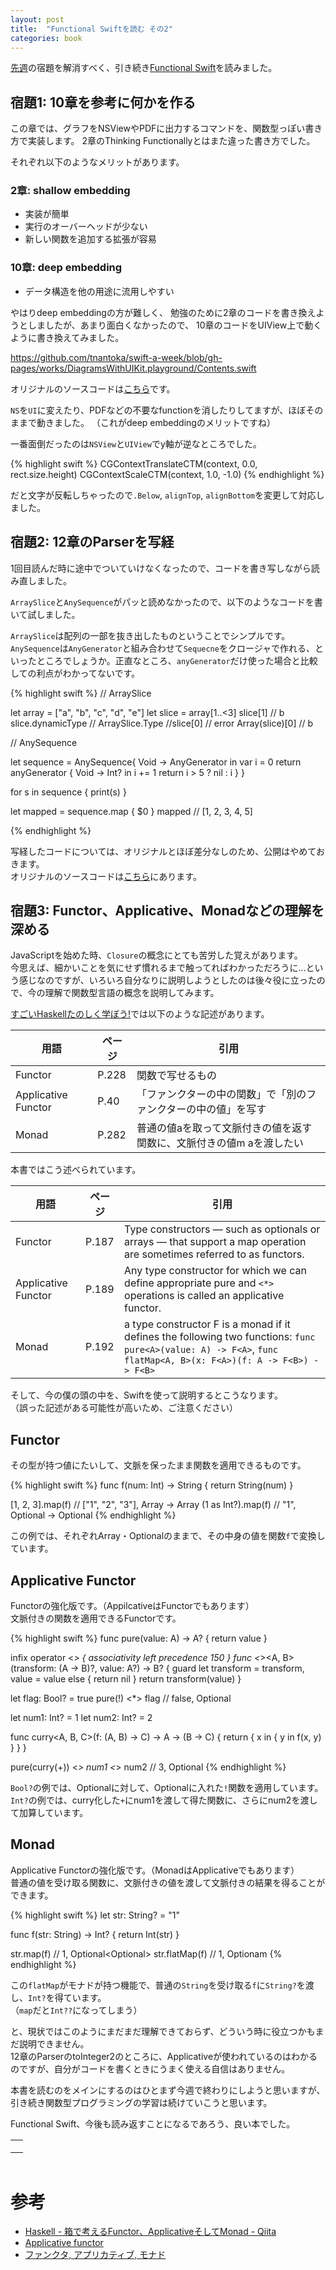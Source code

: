 ```yaml
---
layout: post
title:  "Functional Swiftを読む その2"
categories: book
---
```


[先週](/book/2016/01/10/read-functional-swift-1.html)の宿題を解消すべく、引き続き[Functional Swift](http://px.a8.net/svt/ejp?a8mat=1NWF4Y+EFRI7E+249K+BWGDT&a8ejpredirect=http%3A%2F%2Fwww.amazon.co.jp%2Fdp%2FB00UY3K04O%2F%3Ftag%3Da8-affi-205968-22)を読みました。


## 宿題1: 10章を参考に何かを作る

この章では、グラフをNSViewやPDFに出力するコマンドを、関数型っぽい書き方で実装します。
2章のThinking Functionallyとはまた違った書き方でした。

それぞれ以下のようなメリットがあります。

### 2章: shallow embedding

- 実装が簡単
- 実行のオーバーヘッドが少ない
- 新しい関数を追加する拡張が容易

### 10章: deep embedding

- データ構造を他の用途に流用しやすい

やはりdeep embeddingの方が難しく、 勉強のために2章のコードを書き換えようとしましたが、あまり面白くなかったので、
10章のコードをUIView上で動くように書き換えてみました。

<https://github.com/tnantoka/swift-a-week/blob/gh-pages/works/DiagramsWithUIKit.playground/Contents.swift>

オリジナルのソースコードは[こちら](https://github.com/objcio/functional-swift/blob/master/diagrams.swift)です。  

`NS`を`UI`に変えたり、PDFなどの不要なfunctionを消したりしてますが、ほぼそのままで動きました。
（これがdeep embeddingのメリットですね）

一番面倒だったのは`NSView`と`UIView`でy軸が逆なところでした。

{% highlight swift %}
CGContextTranslateCTM(context, 0.0, rect.size.height)
CGContextScaleCTM(context, 1.0, -1.0)
{% endhighlight %}

だと文字が反転しちゃったので`.Below`, `alignTop`, `alignBottom`を変更して対応しました。

## 宿題2: 12章のParserを写経

1回目読んだ時に途中でついていけなくなったので、コードを書き写しながら読み直しました。

`ArraySlice`と`AnySequence`がパッと読めなかったので、以下のようなコードを書いて試しました。  

`ArraySlice`は配列の一部を抜き出したものということでシンプルです。  
`AnySequence`は`AnyGenerator`と組み合わせて`Sequecne`をクロージャで作れる、といったところでしょうか。正直なところ、`anyGenerator`だけ使った場合と比較しての利点がわかってないです。

{% highlight swift %}
// ArraySlice

let array = ["a", "b", "c", "d", "e"]
let slice = array[1..<3]
slice[1] // b
slice.dynamicType // ArraySlice<String>.Type
//slice[0] // error
Array(slice)[0] // b


// AnySequence

let sequence = AnySequence{ Void -> AnyGenerator<Int> in
    var i = 0
    return anyGenerator { Void -> Int? in
        i += 1
        return i > 5 ? nil : i
    }
}

for s in sequence {
    print(s)
}

let mapped = sequence.map { $0 }
mapped // [1, 2, 3, 4, 5]

{% endhighlight %}

写経したコードについては、オリジナルとほぼ差分なしのため、公開はやめておきます。  
オリジナルのソースコードは[こちら](https://github.com/objcio/functional-swift/blob/master/parsing.swift)にあります。

## 宿題3: Functor、Applicative、Monadなどの理解を深める 

JavaScriptを始めた時、`Closure`の概念にとても苦労した覚えがあります。  
今思えば、細かいことを気にせず慣れるまで触ってればわかっただろうに…という感じなのですが、いろいろ自分なりに説明しようとしたのは後々役に立ったので、今の理解で関数型言語の概念を説明してみます。

[すごいHaskellたのしく学ぼう!](http://px.a8.net/svt/ejp?a8mat=1NWF4Y+EFRJQY+249K+BWGDT&a8ejpredirect=http%3A%2F%2Fwww.amazon.co.jp%2Fdp%2F4274068854%2F%3Ftag%3Da8-affi-255514-22)では以下のような記述があります。

用語 | ページ | 引用
--- | --- | ---
Functor | P.228 | 関数で写せるもの
Applicative Functor | P.40 | 「ファンクターの中の関数」で「別のファンクターの中の値」を写す
Monad | P.282 | 普通の値aを取って文脈付きの値を返す関数に、文脈付きの値m aを渡したい

本書ではこう述べられています。

用語 | ページ | 引用
--- | --- | ---
Functor | P.187 | Type constructors — such as optionals or arrays — that support a map operation are sometimes referred to as functors. 
Applicative Functor | P.189 | Any type constructor for which we can define appropriate pure and `<*>` operations is called an applicative functor. 
Monad | P.192 | a type constructor F is a monad if it defines the following two functions: `func pure<A>(value: A) -> F<A>`, `func flatMap<A, B>(x: F<A>)(f: A -> F<B>) -> F<B>`

そして、今の僕の頭の中を、Swiftを使って説明するとこうなります。  
（誤った記述がある可能性が高いため、ご注意ください）

## Functor 

その型が持つ値にたいして、文脈を保ったまま関数を適用できるものです。

{% highlight swift %}
func f(num: Int) -> String {
    return String(num)
}

[1, 2, 3].map(f) // ["1", "2", "3"], Array<Int> -> Array<String>
(1 as Int?).map(f) // "1", Optional<Int> -> Optional<String>
{% endhighlight %}

この例では、それぞれArray・Optionalのままで、その中身の値を関数`f`で変換しています。

## Applicative Functor

Functorの強化版です。（AppilcativeはFunctorでもあります）  
文脈付きの関数を適用できるFunctorです。

{% highlight swift %}
func pure<A>(value: A) -> A? {
    return value
}

infix operator <*> { associativity left precedence 150 }
func <*><A, B>(transform: (A -> B)?, value: A?) -> B? {
    guard let transform = transform, value = value else { return nil }
    return transform(value)
}

let flag: Bool? = true
pure(!) <*> flag // false, Optional<Int>

let num1: Int? = 1
let num2: Int? = 2

func curry<A, B, C>(f: (A, B) -> C) -> A -> (B -> C) {
    return { x in
        { y in
            f(x, y)
        }
    }
}

pure(curry(+)) <*> num1 <*> num2 // 3, Optional<Int>
{% endhighlight %}

`Bool?`の例では、Optionalに対して、Optionalに入れた`!`関数を適用しています。  
`Int?`の例では、curry化した`+`にnum1を渡して得た関数に、さらにnum2を渡して加算しています。

## Monad

Applicative Functorの強化版です。（MonadはApplicativeでもあります）  
普通の値を受け取る関数に、文脈付きの値を渡して文脈付きの結果を得ることができます。

{% highlight swift %}
let str: String? = "1"

func f(str: String) -> Int? {
    return Int(str)
}

str.map(f) // 1, Optional<Optional<Int>>
str.flatMap(f) // 1, Optionam<Int>
{% endhighlight %}

この`flatMap`がモナドが持つ機能で、普通の`String`を受け取る`f`に`String?`を渡し、`Int?`を得ています。  
（`map`だと`Int??`になってしまう）

と、現状ではこのようにまだまだ理解できておらず、どういう時に役立つかもまだ説明できません。  
12章のParserのtoInteger2のところに、Applicativeが使われているのはわかるのですが、自分がコードを書くときにうまく使える自信はありません。

本書を読むのをメインにするのはひとまず今週で終わりにしようと思いますが、引き続き関数型プログラミングの学習は続けていこうと思います。

Functional Swift、今後も読み返すことになるであろう、良い本でした。

<table cellpadding="0" cellspacing="0" border="0" style=" border-style: none; width:170px;"><tr style="border-style:none;"><td style="vertical-align:top; border-style:none; padding:10px;"><a href="http://px.a8.net/svt/ejp?a8mat=1NWF4Y+EFRJQY+249K+BWGDT&a8ejpredirect=http%3A%2F%2Fwww.amazon.co.jp%2Fdp%2FB00UY3K04O%2F%3Ftag%3Da8-affi-255514-22" target="_blank"><img border="0" alt="" src="http://ecx.images-amazon.com/images/I/31rBSsCp5GL._SS160_.jpg" /></a></td></tr><tr style="border-style:none;"></tr></table>
<img border="0" width="1" height="1" src="http://www12.a8.net/0.gif?a8mat=1NWF4Y+EFRJQY+249K+BWGDT" alt="">


# 参考

- [Haskell - 箱で考えるFunctor、ApplicativeそしてMonad - Qiita](http://qiita.com/suin/items/0255f0637921dcdfe83b)
- [Applicative functor](http://www.slideshare.net/UsrNameu1/applicative-functor)
- [ファンクタ, アプリカティブ, モナド](https://gist.github.com/kohyama/5856037)

